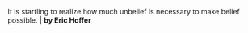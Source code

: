 It is startling to realize how much unbelief is necessary to make belief possible. | **by Eric Hoffer**